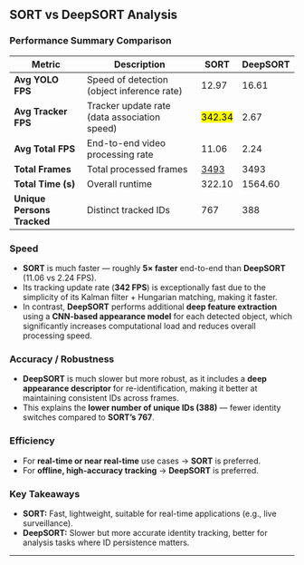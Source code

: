 ## SORT vs DeepSORT Analysis

### Performance Summary Comparison

| **Metric** | **Description** | **SORT** | **DeepSORT** |
|-------------|----------------|-----------|---------------|
| **Avg YOLO FPS** | Speed of detection (object inference rate) | 12.97 | 16.61 |
| **Avg Tracker FPS** | Tracker update rate (data association speed) | <mark>342.34</mark> | 2.67 |
| **Avg Total FPS** | End-to-end video processing rate | 11.06 | 2.24 |
| **Total Frames** | Total processed frames | [3493](https://img.shields.io/badge/Avg%20Tracker%20FPS-342.34-yellow) | 3493 |
| **Total Time (s)** | Overall runtime | 322.10 | 1564.60 |
| **Unique Persons Tracked** | Distinct tracked IDs | 767 | 388 |

### Speed
- **SORT** is much faster — roughly **5× faster** end-to-end than **DeepSORT** (11.06 vs 2.24 FPS).
- Its tracking update rate (**342 FPS**) is exceptionally fast due to the simplicity of its Kalman filter + Hungarian matching, making it faster.
- In contrast, **DeepSORT** performs additional **deep feature extraction** using a **CNN-based appearance model** for each detected object, which significantly increases computational load and reduces overall processing speed.

### Accuracy / Robustness
- **DeepSORT** is much slower but more robust, as it includes a **deep appearance descriptor** for re-identification, making it better at maintaining consistent IDs across frames.
- This explains the **lower number of unique IDs (388)** — fewer identity switches compared to **SORT’s 767**.

### Efficiency
- For **real-time or near real-time** use cases → **SORT** is preferred.
- For **offline, high-accuracy tracking** → **DeepSORT** is preferred.

### Key Takeaways
- **SORT:** Fast, lightweight, suitable for real-time applications (e.g., live surveillance).  
- **DeepSORT:** Slower but more accurate identity tracking, better for analysis tasks where ID persistence matters.
---